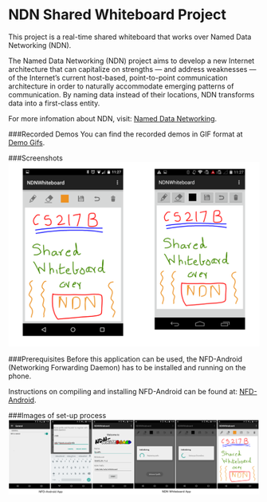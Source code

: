 NDN Shared Whiteboard Project
======================
This project is a real-time shared whiteboard that works over Named Data Networking (NDN).

The Named Data Networking (NDN) project aims to develop a new Internet architecture that can
capitalize on strengths — and address weaknesses — of the Internet’s current host-based,
point-to-point communication architecture in order to naturally accommodate emerging patterns of
communication. By naming data instead of their locations, NDN transforms data into a first-class
entity.

For more infomation about NDN, visit: [Named Data Networking](http://named-data.net/).

###Recorded Demos
You can find the recorded demos in GIF format at [Demo Gifs](/DemoGIFs).

###Screenshots
![Screenshots](/images/Screenshots.png)

###Prerequisites
Before this application can be used, the NFD-Android (Networking Forwarding Daemon) has to be
installed and running on the phone.

Instructions on compiling and installing NFD-Android can be found at:
[NFD-Android](https://github.com/named-data/NFD-android).

###Images of set-up process
![Screenshots](/images/Instructions.png)
